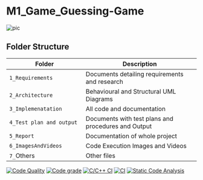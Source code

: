 # M1_Game_Guessing-Game
![pic](https://user-images.githubusercontent.com/75090416/143085217-de9921f8-409c-4d3b-bd0c-dfca332f9940.png)
## Folder Structure
Folder                   | Description
-------------------------| -----------------------------------------
`1_Requirements`         | Documents detailing requirements and research
`2_Architecture     `         | Behavioural and Structural UML Diagrams
`3_Implemenatation `     | All code and documentation
`4_Test plan and output     `       | Documents with test plans and procedures and Output
`5_Report`               | Documentation of whole project
`6_ImagesAndVideos`      | Code Execution Images and Videos
`7_`Others      | Other files

[![Code Quality](https://www.code-inspector.com/project/29893/score/svg)](https://www.code-inspector.com)
[![Code grade](https://www.code-inspector.com/project/29893/status/svg)](https://www.code-inspector.com)
[![C/C++ CI](https://github.com/Aravind-Nadigadda/M1_Game_Guessing-Game/actions/workflows/c-cpp.yml/badge.svg)](https://github.com/Aravind-Nadigadda/M1_Game_Guessing-Game/actions/workflows/c-cpp.yml)
[![CI](https://github.com/Bamini-Varalaxmi/stepin-Guessing-Game/actions/workflows/main.yml/badge.svg)](https://github.com/Bamini-Varalaxmi/stepin-Guessing-Game/actions/workflows/main.yml)
[![Static Code Analysis](https://github.com/Bamini-Varalaxmi/stepin-Guessing-Game/actions/workflows/static.yml/badge.svg)](https://github.com/Bamini-Varalaxmi/stepin-Guessing-Game/actions/workflows/static.yml)
